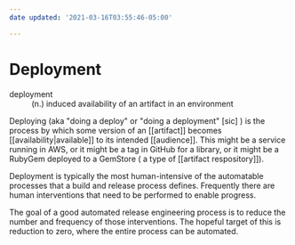```yaml
---
date updated: '2021-03-16T03:55:46-05:00'

---
```


# Deployment

<dl>
<dt>deployment</dt>
<dd>(n.) induced availability of an artifact in an environment</dd>
</dl>

Deploying (aka "doing a deploy" or "doing a deployment" [sic] ) is the process by which some version of an [[artifact]] becomes [[availability|available]] to its intended [[audience]].  This might be a service running in AWS, or it might be a tag in GitHub for a library, or it might be a RubyGem deployed to a GemStore ( a type of [[artifact respository]]).

Deployment is typically the most human-intensive of the automatable processes that a build and release process defines.  Frequently there are human interventions that need to be performed to enable progress.

The goal of a good automated release engineering process is to reduce the number and frequency of those interventions.
The hopeful target of this is reduction to zero, where the entire process can be automated.
